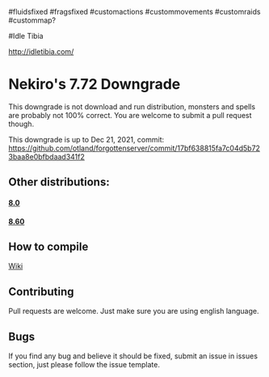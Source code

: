 #fluidsfixed
#fragsfixed
#customactions
#custommovements
#customraids
#custommap?

#Idle Tibia

http://idletibia.com/






















# Nekiro's 7.72 Downgrade

This downgrade is not download and run distribution, monsters and spells are probably not 100% correct.
You are welcome to submit a pull request though.

This downgrade is up to Dec 21, 2021, commit: https://github.com/otland/forgottenserver/commit/17bf638815fa7c04d5b723baa8e0bfbdaad341f2

## Other distributions:

#### **[8.0](https://github.com/nekiro/TFS-1.4-Downgrades/tree/8.0)**

#### **[8.60](https://github.com/nekiro/TFS-1.4-Downgrades/tree/8.60)**

## How to compile

[Wiki](https://github.com/otland/forgottenserver/wiki/Compiling)

## Contributing

Pull requests are welcome.
Just make sure you are using english language.

## Bugs

If you find any bug and believe it should be fixed, submit an issue in issues section, just please follow the issue template.
